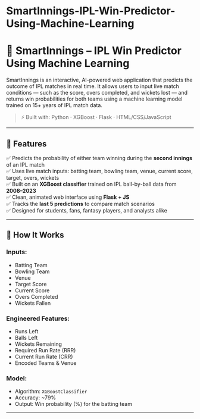 # SmartInnings-IPL-Win-Predictor-Using-Machine-Learning

# 🏏 SmartInnings – IPL Win Predictor Using Machine Learning

SmartInnings is an interactive, AI-powered web application that predicts the outcome of IPL matches in real time. It allows users to input live match conditions — such as the score, overs completed, and wickets lost — and returns win probabilities for both teams using a machine learning model trained on 15+ years of IPL match data.

> ⚡️ Built with: Python · XGBoost · Flask · HTML/CSS/JavaScript

---

## 🎯 Features

✅ Predicts the probability of either team winning during the **second innings** of an IPL match  
✅ Uses live match inputs: batting team, bowling team, venue, current score, target, overs, wickets  
✅ Built on an **XGBoost classifier** trained on IPL ball-by-ball data from **2008–2023**  
✅ Clean, animated web interface using **Flask + JS**  
✅ Tracks the **last 5 predictions** to compare match scenarios  
✅ Designed for students, fans, fantasy players, and analysts alike

---

## 🧠 How It Works

### Inputs:
- Batting Team
- Bowling Team
- Venue
- Target Score
- Current Score
- Overs Completed
- Wickets Fallen

### Engineered Features:
- Runs Left
- Balls Left
- Wickets Remaining
- Required Run Rate (RRR)
- Current Run Rate (CRR)
- Encoded Teams & Venue

### Model:
- Algorithm: `XGBoostClassifier`
- Accuracy: ~79%
- Output: Win probability (%) for the batting team

---



